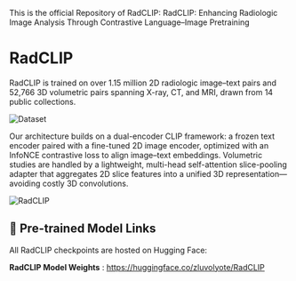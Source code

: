 This is the official Repository of RadCLIP: RadCLIP: Enhancing Radiologic Image Analysis Through Contrastive Language–Image Pretraining

# RadCLIP
RadCLIP is trained on over 1.15 million 2D radiologic image–text pairs and 52,766 3D volumetric pairs spanning X-ray, CT, and MRI, drawn from 14 public collections.

![Dataset](https://github.com/user-attachments/assets/cda8e9db-18f1-46c2-87b8-042a6ab98de1)

Our architecture builds on a dual-encoder CLIP framework: a frozen text encoder paired with a fine-tuned 2D image encoder, optimized with an InfoNCE contrastive loss to align image–text embeddings. Volumetric studies are handled by a lightweight, multi-head self-attention slice-pooling adapter that aggregates 2D slice features into a unified 3D representation—avoiding costly 3D convolutions. 

![RadCLIP](https://github.com/user-attachments/assets/0ee97a98-dc83-4272-bbe2-052235d8a3ac)

## 🔗 Pre-trained Model Links

All RadCLIP checkpoints are hosted on Hugging Face:

**RadCLIP Model Weights**  : https://huggingface.co/zluvolyote/RadCLIP  

